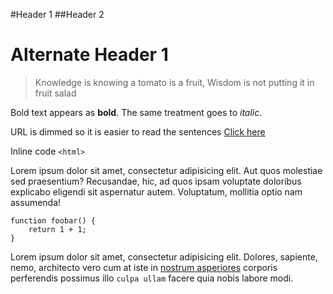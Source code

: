 #Header 1
##Header 2

Alternate Header 1
=====================

> Knowledge is knowing a tomato is a fruit, Wisdom is not putting it in fruit salad

Bold text appears as **bold**. The same treatment goes to *italic*.

URL is dimmed so it is easier to read the sentences [Click here](http://google.com)

Inline code `<html>`

Lorem ipsum dolor sit amet, consectetur adipisicing elit. Aut quos molestiae sed praesentium? Recusandae, hic, ad quos ipsam voluptate doloribus explicabo eligendi sit aspernatur autem. Voluptatum, mollitia optio nam assumenda!

    function foobar() {
    	return 1 + 1;
    }

Lorem ipsum dolor sit amet, consectetur adipisicing elit. Dolores, sapiente, nemo, architecto vero cum at iste in [nostrum asperiores](http://google.com) corporis perferendis possimus illo `culpa ullam` facere quia nobis labore modi.

